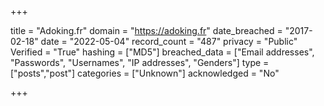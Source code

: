 +++

title = "Adoking.fr"
domain = "https://adoking.fr"
date_breached = "2017-02-18"
date = "2022-05-04"
record_count = "487"
privacy = "Public"
Verified = "True"
hashing = ["MD5"]
breached_data = ["Email addresses", "Passwords", "Usernames", "IP addresses", "Genders"]
type = ["posts","post"]
categories = ["Unknown"]
acknowledged = "No"


+++




